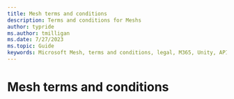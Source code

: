```yaml
---
title: Mesh terms and conditions
description: Terms and conditions for Meshs
author: typride
ms.author: tmilligan
ms.date: 7/27/2023
ms.topic: Guide
keywords: Microsoft Mesh, terms and conditions, legal, M365, Unity, API, reference, documentation, features, performance
---
```


# Mesh terms and conditions